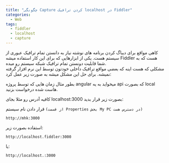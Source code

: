 ```yaml
---
title: "چگونگی Capture کردن ترافیک localhost در Fiddler"
categories:
  - Web
tags:
  - fiddler
  - localhost
  - capture
---
```


کاهی مواقع برای دیباگ کردن برنامه های نوشته نیاز به دانستن تمام ترافیک عبوری از سیستم هست. یکی از ابزارهایی که برای این کار استفاده میشه Fiddler هست که به شما قابلیت دونستن تمام ترافیک شبکه سیستم رو میده.  
مشکلی که هست اینه که بعضی مواقع ترافیک داخلی خودتون توسط این نرم افزار گرفته نمیشه.  برای حل این مشکل میشه به صورت زیر عمل کرد:  

بطور مثال زمان هایی که توسط پروژه angular میخواید به یه api که بصورت local هاست شده درخواست بزنید.  
  
کافیه آدرس رو مثلا بجای localhost:3000 بصورت زیر قرار بدید:  

قرار دادن نام سیستم `(از قسمت Properties بخش My PC در دسترس هست)`

```
http://mhk:3000
```

استفاده بصورت زیر:


```
http://localhost.fiddler:3000
```

یا:  

```
http://localhost.:3000
```
